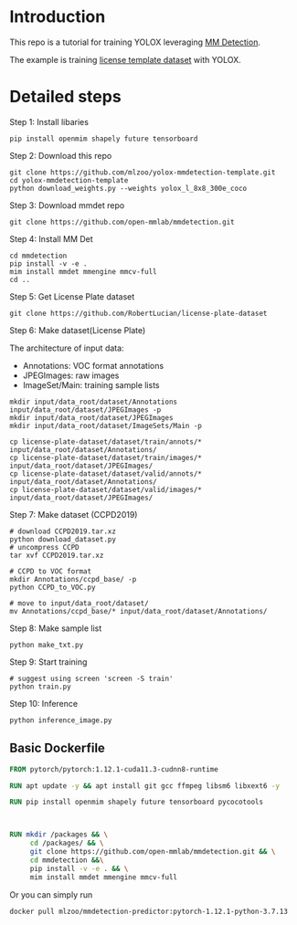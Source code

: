# Introduction

This repo is a tutorial for training YOLOX leveraging [MM Detection](https://github.com/open-mmlab/mmdetection).

The example is training [license template dataset](https://github.com/RobertLucian/license-plate-dataset) with YOLOX.

# Detailed steps

Step 1: Install libaries

```shell
pip install openmim shapely future tensorboard
```



Step 2: Download this repo

```shell
git clone https://github.com/mlzoo/yolox-mmdetection-template.git
cd yolox-mmdetection-template
python download_weights.py --weights yolox_l_8x8_300e_coco
```

Step 3: Download mmdet repo

```shell
git clone https://github.com/open-mmlab/mmdetection.git
```



Step 4: Install MM Det

```shell
cd mmdetection
pip install -v -e .
mim install mmdet mmengine mmcv-full
cd ..
```



Step 5: Get License Plate dataset

```shell
git clone https://github.com/RobertLucian/license-plate-dataset
```



Step 6: Make dataset(License Plate)

The architecture of input data:

- Annotations: VOC format annotations
- JPEGImages: raw images
- ImageSet/Main: training sample lists

```shell
mkdir input/data_root/dataset/Annotations input/data_root/dataset/JPEGImages -p
mkdir input/data_root/dataset/JPEGImages
mkdir input/data_root/dataset/ImageSets/Main -p

cp license-plate-dataset/dataset/train/annots/* input/data_root/dataset/Annotations/
cp license-plate-dataset/dataset/train/images/* input/data_root/dataset/JPEGImages/
cp license-plate-dataset/dataset/valid/annots/* input/data_root/dataset/Annotations/
cp license-plate-dataset/dataset/valid/images/* input/data_root/dataset/JPEGImages/
```



Step 7: Make dataset (CCPD2019)

```shell
# download CCPD2019.tar.xz
python download_dataset.py
# uncompress CCPD
tar xvf CCPD2019.tar.xz

# CCPD to VOC format
mkdir Annotations/ccpd_base/ -p
python CCPD_to_VOC.py

# move to input/data_root/dataset/
mv Annotations/ccpd_base/* input/data_root/dataset/Annotations/
```



Step 8: Make sample list

```shell
python make_txt.py
```



Step 9: Start training

```shell
# suggest using screen 'screen -S train'
python train.py 
```



Step 10: Inference 

```shell
python inference_image.py
```


## Basic Dockerfile
```Dockerfile
FROM pytorch/pytorch:1.12.1-cuda11.3-cudnn8-runtime

RUN apt update -y && apt install git gcc ffmpeg libsm6 libxext6 -y

RUN pip install openmim shapely future tensorboard pycocotools



RUN mkdir /packages && \
     cd /packages/ && \
     git clone https://github.com/open-mmlab/mmdetection.git && \
     cd mmdetection &&\
     pip install -v -e . && \
     mim install mmdet mmengine mmcv-full
```

Or you can simply run
```
docker pull mlzoo/mmdetection-predictor:pytorch-1.12.1-python-3.7.13
```

